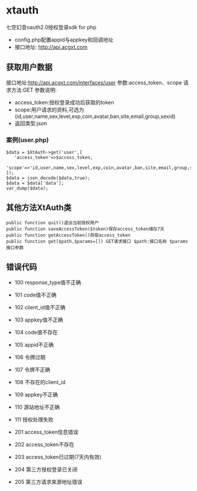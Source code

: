 # xtauth
七空幻音oauth2.0授权登录sdk for php
* config.php配置appid与appkey和回调地址
* 接口地址: http://api.acgxt.com

## 获取用户数据
接口地址:http://api.acgxt.com/interfaces/user
参数:access_token、scope
请求方法:GET
参数说明:
* access_token:授权登录成功后获取的token
* scope:用户请求的资料,可选为(id,user,name,sex,level,exp,coin,avatar,ban,site,email,group,sexid)
* 返回类型:json
### 案例(user.php)
    $data = $XtAuth->get('user',[
	   'access_token'=>$access_token,
	    'scope'=>'id,user,name,sex,level,exp,coin,avatar,ban,site,email,group,sexid,content'
    ]);
    $data = json_decode($data,true);
    $data = $data['data'];
    var_dump($data);
## 其他方法XtAuth类
    public function quit()退出当前授权用户
    public function saveAccessToken($token)保存access_token储存7天
    public function getAccessToken()获取access_token
    public function get($path,$params=[]) GET请求接口 $path:接口名称 $params接口参数
## 错误代码
* 100 response_type值不正确
* 101 code值不正确
* 102 client_id值不正确
* 103 appkey值不正确
* 104 code值不存在
* 105 appid不正确
* 106 令牌过期
* 107 令牌不正确
* 108 不存在的client_id
* 109 appkey不正确
* 110 源站地址不正确
* 111 授权处理失败

* 201 access_token信息错误
* 202 access_token不存在
* 203 access_token已过期(7天内有效)
* 204 第三方授权登录已关闭
* 205 第三方请求来源地址错误
